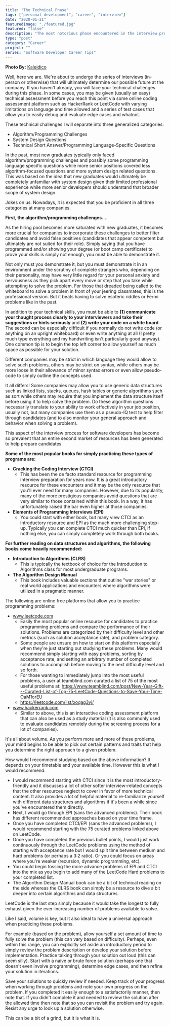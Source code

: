 ```yaml
---
title: "The Technical Phase"
tags: ["personal development", "career", "interview"]
date: "2020-01-21"
featuredImage: "./featured.jpg"
featured: "false"
description: "The most notorious phase encountered in the interview process for a technology worker is the daunting technical phase which can come in a multitude of varieties which I'll briefly describe in this post (and also how to prepare)."
type: "post"
category: "Career"
project: ""
series: "Software Developer Career Tips"
---
```


**Photo By:** [Kaleidico](https://unsplash.com/@kaleidico)

Well, here we are. We're about to undergo the series of interviews (in-person or otherwise) that will ultimately determine our possible future at the company. If you haven't already, you will face your technical challenges during this phase. In some cases, you may be given (usually an easy) technical assessment before you reach this point via some online coding assessment platform such as HackerRank or LeetCode with varying limitations on language and time allowed and a series of test cases that allow you to easily debug and evaluate edge cases and whatnot.

These technical challenges I will separate into three generalized categories:

- Algorithm/Programming Challenges
- System Design Questions
- Technical Short Answer/Programming Language-Specific Questions

In the past, most new graduates typically only faced algorithm/programming challenges and possibly some programming language specific questions while more senior positions covered less algorithm-focused questions and more system design related questions. This was based on the idea that new graduates would ultimately be completely unfamiliar with system design given their limited professional experience while more senior developers should understand that broader scope of system design.

Jokes on us. Nowadays, it is expected that you be proficient in all three categories at many companies. 

**First, the algorithm/programming challenges....**

As the hiring pool becomes more saturated with new graduates, it becomes more crucial for companies to incorporate these challenges to better filter candidates and avoid false positives (candidates that appear competent but ultimately are not suited for their role). Simply saying that you have programmed and/or showing your degree (or boot camp certificate) to prove your skills is simply not enough, you must be able to demonstrate it. 

Not only must you demonstrate it, but you must demonstrate it in an environment under the scrutiny of complete strangers who, depending on their personality, may have very little regard for your personal anxiety and nervousness as they pick apart every move or step that you take while attempting to solve the problem. For those that dreaded being called to the whiteboard to solve a problem in front of your jeering classmates, this is the professional version. But it beats having to solve esoteric riddles or Fermi problems like in the past.

In addition to your technical skills, you must be able to **(1) communicate your thought process clearly to your interviewers and take their suggestions or hints seriously** and **(2) write your code on a white board**. The second can be especially difficult if you normally do not write code (or anything on an upright whiteboard) or even write anything at all (I pretty much type everything and my handwriting isn't particularly good anyway). One common tip is to begin the top left corner to allow yourself as much space as possible for your solution. 

Different companies may be strict in which language they would allow to solve such problems, others may be strict on syntax, while others may be more loose in their allowance of minor syntax errors or even allow pseudo-code to simply outline the concepts used. 

It all differs! Some companies may allow you to use generic data structures such as linked lists, stacks, queues, hash tables or generic algorithms such as sort while others may require that you implement the data structure itself before using it to help solve the problem. Do these algorithm questions necessarily translate to your ability to work effectively in your job position, usually not, but many companies use them as a pseudo-IQ test to help filter through candidates (and to also monitor your general approach and behavior when solving a problem).

This aspect of the interview process for software developers has become so prevalent that an entire second market of resources has been generated to help prepare candidates.

**Some of the most popular books for simply practicing these types of programs are:**

- **Cracking the Coding Interview (CTCI)**
	- This has been the de facto standard resource for programming interview preparation for years now. It is a great introductory resource for these encounters and it may be the only resource that you'll ever need for many companies. However, due to its popularity, many of the more prestigious companies avoid questions that are very similar to those contained within this book. In a way, it has unfortunately raised the bar even higher at those companies.
- **Elements of Programming Interviews (EPI)**
	- You could start with either book, but many view CTCI as an introductory resource and EPI as the much more challenging step-up. Typically you can complete CTCI much quicker than EPI, if nothing else, you can simply completely work through both books.

**For further reading on data structures and algorithms, the following books come heavily recommended:**

- **Introduction to Algorithms (CLRS)**
	- This is typically the textbook of choice for the Introduction to Algorithms class for most undergraduate programs.
- **The Algorithm Design Manual**
	- This book includes valuable sections that outline "war stories" or real world applications and encounters where algorithms were utilized in a pragmatic manner.


The following are online free platforms that allow you to practice programming problems:

- www.leetcode.com
	- Easily the most popular online resource for candidates to practice programming problems and compare the performance of their solutions. Problems are categorized by their difficulty level and other metrics (such as solution acceptance rate), and problem category. 
	- Some people are unsure on how to start on this platform especially when they're just starting out studying these problems. Many would recommend simply starting with easy problems, sorting by acceptance rate, and setting an arbitrary number of completed solutions to accomplish before moving to the next difficulty level and so forth.
	- For those wanting to immediately jump into the most useful problems, a user at teamblind.com curated a list of 75 of the most useful problems at: https://www.teamblind.com/post/New-Year-Gift---Curated-List-of-Top-75-LeetCode-Questions-to-Save-Your-Time-OaM1orEU
	- https://leetcode.com/list/xoqag3yj/
- www.hackerrank.com
	- Similar to above, this is an interactive coding assessment platform that can also be used as a study material (it is also commonly used to evaluate candidates remotely during the screening process for a lot of companies).

It's all about volume. As you perform more and more of these problems, your mind begins to be able to pick out certain patterns and traits that help you determine the right approach to a given problem. 

How would I recommend studying based on the above information? It depends on your timetable and your available time. However this is what I would recommend.

- I would recommend starting with CTCI since it is the most introductory-friendly and it discusses a lot of other softer interview-related concepts that the other resources neglect to cover in favor of more technical content. It also provides a lot of helpful material to re-familiarize yourself with different data structures and algorithms if it's been a while since you've encountered them directly. 
- Next, I would go through EPI (sans the advanced problems). Their book has different recommended approaches based on your time frame.
- Once you have completed CTCI/EPI (sans the advanced problems), I would recommend starting with the 75 curated problems linked above on LeetCode.
- Once you have completed the previous bullet points, I would just work continuously through the LeetCode problems using the method of starting with acceptance rate but I would split time between medium and hard problems (or perhaps a 3:2 ratio). Or you could focus on areas where you're weaker (recursion, dynamic programming, etc).
- You could begin tossing the more advance problems of EPI and CTCI into the mix as you begin to add many of the LeetCode Hard problems to your completed list.
- The Algorithm Design Manual book can be a bit of technical reading on the side whereas the CLRS book can simply be a resource to dive a bit deeper into certain algorithms and data structures.

LeetCode is the last step simply because it would take the longest to fully exhaust given the ever-increasing number of problems available to solve.

Like I said, volume is key, but it also ideal to have a universal approach when practicing these problems. 

For example (based on the problem), allow yourself a set amount of time to fully solve the problem (this can vary based on difficulty). Perhaps, even within this range, you can explicitly set aside an introductory period to simply review the problem description or develop your solution before implementation. Practice talking through your solution out loud (this can seem silly). Start with a naive or brute force solution (perhaps one that doesn't even involve programming), determine edge cases, and then refine your solution in iterations.

Save your solutions to quickly review if needed. Keep track of your progress when working through problems and note your own progress on the problem. If you completed it easily enough to a satisfactorily manner, then note that. If you didn't complete it and needed to review the solution after the allowed time then note that so you can revisit the problem and try again. Resist any urge to look up a solution otherwise.

This can be a bit of a grind, but it is what it is.